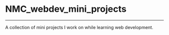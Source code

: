 # NMC_webdev_mini_projects
---
A collection of mini projects I work on while learning web development.